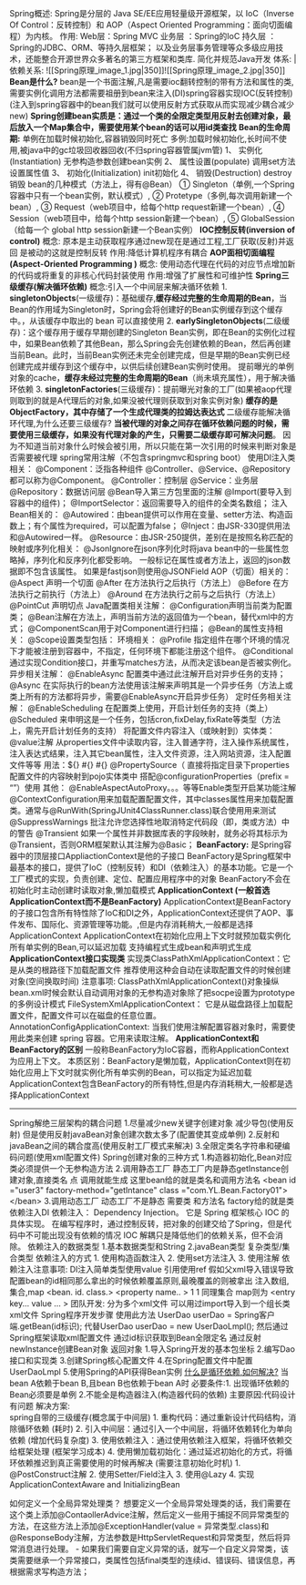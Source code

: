 Spring概述:
	Spring是分层的 Java SE/EE应用轻量级开源框架，以 IoC（Inverse Of Control：反转控制）和 AOP（Aspect Oriented Programming：面向切面编程）为内核。
作用:
	Web层：Spring MVC
	业务层 ：Spring的IoC
	持久层 ：Spring的JDBC、ORM、等持久层框架；
	以及业务层事务管理等众多级应用技术，还能整合开源世界众多著名的第三方框架和类库.
	简化并规范Java开发
体系:                                                                   | 依赖关系:
![[Spring原理_image_1.jpg|350]]![[Spring原理_image_2.jpg|350]]
**Bean是什么?**
	bean是一个书面注解,凡是需要ioc翻转控制的带有方法和属性的类,需要实例化调用方法都需要祖册到bean来注入(DI)spring容器实现IOC(反转控制)
	(注入到spring容器中的bean我们就可以使用反射方式获取从而实现减少耦合减少new)
	**Spring创建bean实质是：通过一个类的全限定类型用反射去创建对象，最后放入一个Map集合中，需要使用某个bean的话可以用id类查找**
**Bean的生命周期:**
	单例在加载时候初始化,容器销毁同时死亡
	多例:加载时候初始化,长时间不使用,被java中的gc垃圾回收器回收(不归spring容器管属jvm管)
	1、 实例化(Instantiation)
	无参构造参数创建bean实例
	2、 属性设置(populate)
	调用set方法设置属性值
	3、 初始化(Initialization)
	init初始化
	4、 销毁(Destruction)
	destroy销毁
bean的几种模式（方法上，得有@Bean）
	① Singleton（单例,一个Spring容器中只有一个bean实例，默认模式）,
	② Protetype（多例,每次调用新建一个bean）,
	③ Request（web项目中，给每个http request新建一个bean）,
	④ Session（web项目中，给每个http session新建一个bean）,
	⑤ GlobalSession（给每一个 global http session新建一个Bean实例）
**IOC控制反转(inversion of control)**
	概念:
	原本是主动获取程序通过new现在是通过工程,工厂获取(反射)并返回 是被动的这就是控制反转
	作用:降低计算机程序有耦合
**AOP面相切面编程(Aspect-Oriented Programming )**
	概念:
	使用动态代理在代码的对应节点增加新的代码或将重复的非核心代码封装使用
	作用:增强了扩展性和可维护性
**Spring三级缓存(解决循环依赖)**
	概念:引入一个中间层来解决循环依赖
	  1. **singletonObjects**(一级缓存)：基础缓存,**缓存经过完整的生命周期的Bean**，当Bean的作用域为Singleton时，Spring会将创建好的Bean实例缓存到这个缓存中。，从该缓存中取出的 bean 可以直接使用
	 2. **earlySingletonObjects**(二级缓存)：这个缓存用于缓存早期创建的Singleton Bean实例，即在Bean的实例化过程中，如果Bean依赖了其他Bean，那么Spring会先创建依赖的Bean，然后再创建当前Bean。此时，当前Bean实例还未完全创建完成，但是早期的Bean实例已经创建完成并缓存到这个缓存中，以供后续创建Bean实例时使用。                              提前曝光的单例对象的cache，**缓存未经过完整的生命周期的Bean**（尚未填充属性），用于解决循环依赖
	 3. **singletonFactories**(三级缓存)：提前曝光对象的工厂(如果被aop代理则取到的就是A代理后的对象,如果没被代理则获取到对象实例对象)                                                                             **缓存的是ObjectFactory，其中存储了一个生成代理类的拉姆达表达式**
二级缓存能解决循环代理,为什么还要三级缓存?
	**当被代理的对象之间存在循环依赖问题的时候，需要使用三级缓存，如果没有代理对象的产生，只需要二级缓存即可解决问题**。 因为不知道当前对象什么时候会被引用，所以只能在第一次引用的时候来判断对象是否需要被代理
spring常用注解（不包含springmvc和spring boot）
	使用DI注入类相关：
		@Component：泛指各种组件
		@Controller、@Service、@Repository都可以称为@Component。
		@Controller：控制层
		@Service：业务层
		@Repository：数据访问层
		@Bean导入第三方包里面的注解
		@Import(要导入到容器中的组件)；
		@ImportSelector：返回需要导入的组件的全类名数组；
	注入Bean相关的：
		@Autowired：由bean提供可以作用在变量、setter方法、构造函数上；有个属性为required，可以配置为false；
		@Inject：由JSR-330提供用法和@Autowired一样。
		@Resource：由JSR-250提供，差别在是按照名称匹配的
		映射或序列化相关：
		@JsonIgnore在json序列化时将java bean中的一些属性忽略掉，序列化和反序列化都受影响。
		一般标记在属性或者方法上，返回的json数据即不包含该属性。
		如果是fastjson则使用@JSONField
	AOP（切面）相关的：
		@Aspect 声明一个切面
		@After 在方法执行之后执行（方法上）
		@Before 在方法执行之前执行（方法上）
		@Around 在方法执行之前与之后执行（方法上）
		@PointCut 声明切点
	Java配置类相关注解：
		@Configuration声明当前类为配置类；
		@Bean注解在方法上，声明当前方法的返回值为一个bean，替代xml中的方式；
		@ComponentScan用于对Component进行扫描；
		@Bean的属性支持相关：
		@Scope设置类型包括：
	环境相关：
		@Profile
		指定组件在哪个环境的情况下才能被注册到容器中，不指定，任何环境下都能注册这个组件。
		@Conditional
		通过实现Condition接口，并重写matches方法，从而决定该bean是否被实例化。
		异步相关注解：
		@EnableAsync
		配置类中通过此注解开启对异步任务的支持；
		@Async
		在实际执行的bean方法使用该注解来声明其是一个异步任务（方法上或类上所有的方法都将异步，需要@EnableAsync开启异步任务）
	定时任务相关注解：
		@EnableScheduling
		在配置类上使用，开启计划任务的支持（类上）
		@Scheduled
		来申明这是一个任务，包括cron,fixDelay,fixRate等类型（方法上，需先开启计划任务的支持）
		将配置文件内容注入（或映射到）实体类：
		@value注解 从properties文件中读取内容，注入普通字符，注入操作系统属性，注入表达式结果，注入其它bean属性，注入文件资源，注入网站资源，注入配置文件等等 用法：${} #{} #{}
		@PropertySource（ 直接将指定目录下properties配置文件的内容映射到pojo实体类中 搭配@configurationProperties（prefix = “”）使用
	其他：
		@EnableAspectAutoProxy。。。等等Enable类型开启某功能注解
		@ContextConfiguration用来加载配置配置文件，其中classes属性用来加载配置类。通常与@RunWith(SpringJUnit4ClassRunner.class)联合使用用来测试
		@SuppressWarnings 批注允许您选择性地取消特定代码段（即，类或方法）中的警告
		@Transient 如果一个属性并非数据库表的字段映射，就务必将其标示为@Transient，否则ORM框架默认其注解为@Basic；
**BeanFactory:**
	是Spring容器中的顶层接口AppliactionContext是他的子接口
	BeanFactory是Spring框架中最基本的接口，提供了IoC（控制反转）和DI（依赖注入）的基本功能。它是一个工厂模式的实现，负责创建、定位、配置应用程序中的对象
	BeanFactory不会在初始化时主动创建时读取对象,懒加载模式
**ApplicationContext (一般首选ApplicationContext而不是BeanFactory)**
	ApplicationContext是BeanFactory的子接口包含所有特性除了IoC和DI之外，ApplicationContext还提供了AOP、事件发布、国际化、资源管理等功能。,但是内存消耗稍大,一般都是选择ApplicationContext
	ApplicationContext在初始化应用上下文时就预加载实例化所有单实例的Bean,可以延迟加载
	支持编程式生成bean和声明式生成
**ApplicationContext接口实现类**
	实现类ClassPathXmlApplicationContext：它是从类的根路径下加载配置文件 推荐使用这种会自动在读取配置文件的时候创建对象(空间换取时间)
	注意事项:
	ClassPathXmlApplicationContext()对象操纵bean.xml时候会默认自动调用对象的无参构造对象除了把socpe设置为prototype的多例设计模式
	FileSystemXmlApplicationContext：
	它是从磁盘路径上加载配置文件，配置文件可以在磁盘的任意位置。
	AnnotationConfigApplicationContext:
	当我们使用注解配置容器对象时，需要使用此类来创建 spring 容器。它用来读取注解。
**ApplicationContext和BeanFactory的区别**
	一般称BeanFactory为IoC容器，而称ApplicationContext为应用上下文。 本质区别：BeanFactory是懒加载，ApplicationContext则在初始化应用上下文时就实例化所有单实例的Bean，可以指定为延迟加载
	ApplicationContext包含BeanFactory的所有特性,但是内存消耗稍大,一般都是选择ApplicationContext

---
Spring解绝三层架构的耦合问题
	1.尽量减少new关键字创建对象 减少导包(使用反射)
	但是使用反射javaBean对象创建次数太多了(配置使其变成单例)
	2.反射和javaBean之间的耦合度高(使用反射工厂模式来解决)
	3.全限定类名字符串和硬编码问题(使用xml配置文件)
Spring创建对象的三种方式
	1.构造器初始化,Bean对应类必须提供一个无参构造方法
	2.调用静态工厂 静态工厂内是静态getInstance创建对象,直接类名 点 调用就能生成 这里bean给的就是类名和调用方法名
	\<bean id ="user3" factory-method="getIntance" class ="com.YL.Bean.Factory01">\</bean>
	3.调用动态工厂 动态工厂不是静态 需要类 和方法名 factory给的就是类
依赖注入DI
	依赖注入： Dependency Injection。
	它是 Spring 框架核心 IOC 的具体实现。
	在编写程序时，通过控制反转，把对象的创建交给了Spring，但是代码中不可能出现没有依赖的情况
	IOC 解耦只是降低他们的依赖关系，但不会消除。
依赖注入的数据类型
	1.基本数据类型和String
	2.javaBean类型
	复杂类型/集合类型
依赖注入的方式
	1. 使用构造函数注入
	2. 使用set方法注入
	3. 使用注解
依赖注入注意事项:
	DI注入简单类型使用value 引用使用ref
	假如父xml导入错误导致配置bean的id相同那么拿出的时候依赖覆盖原则,最晚覆盖的则被拿出
	注入数组,集合,map
	\<bean. id. class.>
	\<property name.. >
	<array>
	<value>1</value>
	<value>1</value>
	</array>
	同理集合
	map则为
	<map>
	<entry key... value ... ></entry>
	</map>
	团队开发: 
	分为多个xml文件
	可以用过import导入到一个组长类xml文件
	Spring程序开发步骤
	使用此方法
	UserDao userDao = Spring客户端.getBean(id标识);
	代替UserDao userDao = new UserDaoLmpl();
	然后通过Spring框架读取xml配置文件
	通过id标识获取到Bean全限定名
	通过反射newInstance创建Bean对象 返回对象
	1.导入Spring开发的基本包坐标
	2.编写Dao接口和实现类
	3.创建Spring核心配置文件
	4.在Spring配置文件中配置UserDaoLmpl
	5.使用Spring的API获得Bean实例
[什么是循环依赖,如何解决?](https://developer.aliyun.com/article/766880)
	当bean A依赖于bean B,且bean B也依赖于bean A时
	必要条件:1.  出现循环依赖的Bean必须要是单例 2.不能全是构造器注入(构造器代码的依赖)
	主要原因:代码设计有问题
	解决方案:  
	spring自带的三级缓存(概念属于中间层)
	1. 重构代码：通过重新设计代码结构，消除循环依赖  (耗时)
	2. 引入中间层：通过引入一个中间层，将循环依赖转化为单向依赖    (增加代码复杂度)
	3. 使用依赖注入：通过使用依赖注入框架，将循环依赖交给框架处理  (框架学习成本)
	4. 使用懒加载初始化：通过延迟初始化的方式，将循环依赖推迟到真正需要使用的时候再解决  (需要注意初始化时机)
		1. @PostConstruct注解
		2. 使用Setter/Field注入
		3. 使用@Lazy
		4.  实现 ApplicationContextAware and InitializingBean

如何定义一个全局异常处理类？
	想要定义一个全局异常处理类的话，我们需要在这个类上添加@ContaollerAdvice注解，然后定义一些用于捕捉不同异常类型的方法，在这些方法上添加@ExceptionHandler(value = 异常类型.class)和@ResponseBody注解，方法参数是HttpServletRequest和异常类型，然后将异常消息进行处理。
	-
	如果我们需要自定义异常的话，就写一个自定义异常类，该类需要继承一个异常接口，类属性包括final类型的连续id、错误码、错误信息，再根据需求写构造方法； 


















